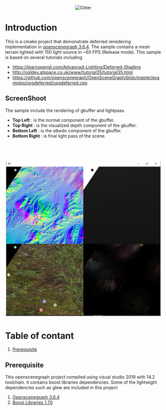 <p align="center">
  <img src="https://img.shields.io/badge/version-1.0.0.0-blue.svg"
           alt="Gitter">
</p>

# Introduction

This is a cmake project that demonstrate deferred renedering implementation in [openscenegraph 3.6.4](http://www.openscenegraph.org). The sample contains a 
mesh terrain lighted with 150 light source in ~60 FPS (Release mode). This sample is based on several tutorials including

* https://learnopengl.com/Advanced-Lighting/Deferred-Shading
* http://ogldev.atspace.co.uk/www/tutorial35/tutorial35.html
* https://github.com/openscenegraph/OpenSceneGraph/blob/master/examples/osgdeferred/osgdeferred.cpp

## ScreenShoot

The sample include the rendering of gbuffer and lightpass.
* **Top Left**  : is the normal component of the gbuffer.
* **Top Right** : is the visualized depth component of the gbuffer.
* **Bottom Left**  : is the albedo component of the gbuffer.
* **Bottom Right** : is final light pass of the scene.

<h1 align="center">
  <br>
  <img src="Capture.JPG" 
  alt="Auth Provider" width="500">
</h1>



# Table of contant
1. [Prerequisite](#pre)


## Prerequisite<a name="pre"></a>
This openscenegraph project compiled using visual studio 2019 with 14.2 toolchain. It contains boost libraries dependencies. Some of the lightwight dependencies such as glew are included in this project
1. [Openscenegraph 3.6.4](https://github.com/openscenegraph/OpenSceneGraph)
2. [Boost Libraries 1.70](https://www.boost.org/users/history/version_1_70_0.html)

